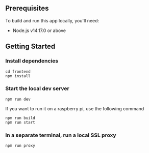 ## Prerequisites

To build and run this app locally, you'll need:

-   Node.js v14.17.0 or above

## Getting Started

### Install dependencies
```shell
cd frontend
npm install
```

### Start the local dev server
```shell
npm run dev
```
If you want to run it on a raspberry pi, use the following command
```shell
npm run build
npm run start
```

### In a separate terminal, run a local SSL proxy
```shell
npm run proxy
```

